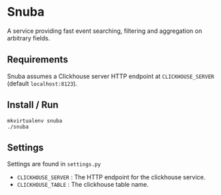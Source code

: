 # Snuba

A service providing fast event searching, filtering and aggregation on arbitrary fields.

## Requirements

Snuba assumes a Clickhouse server HTTP endpoint at `CLICKHOUSE_SERVER` (default `localhost:8123`).

## Install / Run

    mkvirtualenv snuba
    ./snuba

## Settings

Settings are found in `settings.py`

- `CLICKHOUSE_SERVER` : The HTTP endpoint for the clickhouse service.
- `CLICKHOUSE_TABLE` : The clickhouse table name.

